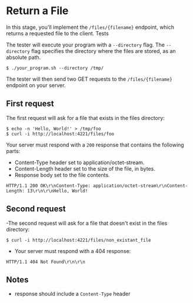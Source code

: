 # Return a File

In this stage, you'll implement the `/files/{filename}` endpoint, which returns a requested file to the client.
Tests

The tester will execute your program with a `--directory` flag. The `--directory` flag specifies the directory where the files are stored, as an absolute path.

```
$ ./your_program.sh --directory /tmp/
```

The tester will then send two GET requests to the `/files/{filename}` endpoint on your server.

## First request

The first request will ask for a file that exists in the files directory:
```
$ echo -n 'Hello, World!' > /tmp/foo
$ curl -i http://localhost:4221/files/foo
```

Your server must respond with a `200` response that contains the following parts:

- Content-Type header set to application/octet-stream.
- Content-Length header set to the size of the file, in bytes.
- Response body set to the file contents.

```
HTTP/1.1 200 OK\r\nContent-Type: application/octet-stream\r\nContent-Length: 13\r\n\r\nHello, World!
```

## Second request

-The second request will ask for a file that doesn't exist in the files directory:
```
$ curl -i http://localhost:4221/files/non_existant_file
```

- Your server must respond with a 404 response:
```
HTTP/1.1 404 Not Found\r\n\r\n
```

## Notes
- response should include a `Content-Type` header
